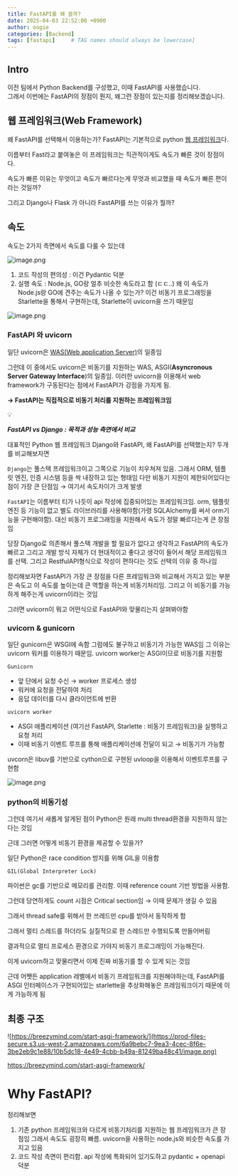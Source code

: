 ```yaml
---
title: FastAPI를 왜 쓸까?
date: 2025-04-03 22:52:00 +0900
author: oogie
categories: [Backend]
tags: [fastapi]     # TAG names should always be lowercase]
---
```


## Intro
이전 팀에서 Python Backend를 구성했고, 이때 FastAPI를 사용했습니다.  
그래서 이번에는 FastAPI의 장점이 뭔지, 왜그런 장점이 있는지를 정리해보겠습니다.

## 웹 프레임워크(Web Framework)


왜 FastAPI를 선택해서 이용하는가? FastAPI는 기본적으로 python [웹 프레임워크](./2025-04-03-whatiswebapplication.md)다.



이름부터 Fast라고 붙여놓은 이 프레임워크는 직관적이게도 속도가 빠른 것이 장점이다. 

속도가 빠른 이유는 무엇이고 속도가 빠르다는게 무엇과 비교했을 때 속도가 빠른 편이라는 것일까?

그리고 Django나 Flask 가 아니라 FastAPI를 쓰는 이유가 뭘까?

## 속도

속도는 2가지 측면에서 속도를 다룰 수 있는데

![image.png](https://prod-files-secure.s3.us-west-2.amazonaws.com/6a9bebc7-9ea3-4cec-8f6e-3be2eb9c1e88/f1a53d43-19ef-4633-9bbd-9495d2ec9b53/image.png)

1. 코드 작성의 편의성 : 이건 Pydantic 덕분
2. 실행 속도 : Node.js, GO랑 얼추 비슷한 속도라고 함 (ㄷㄷ..)
왜 이 속도가 Node.js랑 GO에 견주는 속도가 나올 수 있는가? 이건 비동기 프로그래밍을 Starlette을 통해서 구현하는데, Starlette이 uvicorn을 쓰기 때문임

![image.png](https://prod-files-secure.s3.us-west-2.amazonaws.com/6a9bebc7-9ea3-4cec-8f6e-3be2eb9c1e88/af88272a-6182-44e4-9a14-cbe51fe501f0/image.png)

### FastAPI 와 uvicorn

일단 uvicorn은 [WAS(Web application Server)](https://www.notion.so/1b54b8a2fb2181bdbb24f169e255c541?pvs=21)의 일종임

그런데 이 중에서도 uvicorn은 비동기를 지원하는 WAS, ASGI(**Asyncronous Server Gateway Interface**)의 일종임. 이러한 uvicorn을 이용해서 web framework가 구동된다는 점에서 FastAPI가 강점을 가지게 됨.

**→ FastAPI는 직접적으로 비동기 처리를 지원하는 프레임워크임**

<aside>
💡

***FastAPI vs Django : 목적과 성능 측면에서 비교***

</aside>

대표적인 Python 웹 프레임워크 Django와 FastAPI, 왜 FastAPI를 선택했는지? 두개를 비교해보자면

`Django`는 풀스택 프레임워크이고 그쪽으로 기능이 치우쳐져 있음. 그래서 ORM, 템플릿 엔진, 인증 시스템 등을 싹 내장하고 있는 형태임 다만 비동기 지원이 제한되어있다는 점이 가장 큰 단점임 → 여기서 속도차이가 크게 발생

`FastAPI`는 이름부터 티가 나듯이 api 작성에 집중되어있는 프레임워크임. orm, 템플릿 엔진 등 기능이 없고 별도 라이브러리를 사용해야함(가령 SQLAlchemy를 써서 orm기능을 구현해야함). 
대신 비동기 프로그래밍을 지원해서 속도가 정말 빠르다는게 큰 장점임

당장 Django로 의존해서 풀스택 개발을 할 필요가 없다고 생각하고 FastAPI의 속도가 빠르고 그리고 개발 방식 자체가 더 현대적이고 좋다고 생각이 들어서 해당 프레임워크를 선택. 
그리고 RestfulAPI형식으로 작성이 편하다는 것도 선택의 이유 중 하나임

정리해보자면 FastAPI가 가장 큰 장점을 다른 프레임워크와 비교해서 가지고 있는 부분은 속도고 이 속도를 높이는데 큰 역할을 하는게 비동기처리임. 그리고 이 비동기를 가능하게 해주는게 uvicorn이라는 것임

그러면 uvicorn이 뭐고 어떤식으로 FastAPI와 맞물리는지 살펴봐야함

### uvicorn & gunicorn

일단 gunicorn은 WSGI에 속함 그럼에도 불구하고 비동기가 가능한 WAS임 그 이유는 uvicorn 워커를 이용하기 때문임. uvicorn worker는 ASGI이므로 비동기를 지원함

`Gunicorn`

- 앞 단에서 요청 수신 → worker 프로세스 생성
- 워커에 요청을 전달하여 처리
- 응답 데이터를 다시 클라이언트에 반환

`uvicorn worker`

- ASGI 애플리케이션 (여기선 FastAPI, Starlette : 비동기 프레임워크)을 실행하고요청 처리
- 이때 비동기 이벤트 루프를 통해 애플리케이션에 전달이 되고 → 비동기가 가능함

uvcorn은 libuv를 기반으로 cython으로 구현된 uvloop을 이용해서 이벤트루프를 구현함 

![image.png](https://prod-files-secure.s3.us-west-2.amazonaws.com/6a9bebc7-9ea3-4cec-8f6e-3be2eb9c1e88/c6844fec-3eab-4617-b589-3819694bcf73/image.png)

### python의 비동기성

그런데 여기서 새롭게 알게된 점이 Python은 원래 multi thread환경을 지원하지 않는다는 것임

근데 그러면 어떻게 비동기 환경을 제공할 수 있을가?

일단 Python은 race condition 방지를 위해 GIL을 이용함

`GIL(Global Interpreter Lock)`

파이썬은 gc를 기반으로 메모리를 관리함. 이때 reference count 기반 방법을 사용함.

그런데 당연하게도 count 시점은 Critical section임 → 이때 문제가 생길 수 있음

그래서 thread safe를 위해서 한 쓰레드만 cpu를 받아서 동작하게 함

 그래서 멀티 스레드를 하더라도 실질적으로 한 스레드만 수행되도록 만들어버림

결과적으로 멀티 프로세스 환경으로 가야지 비동기 프로그래밍이 가능해진다.

이게 uvicorn하고 맞물리면서 이제 진짜 비동기를 할 수 있게 되는 것임

근데 어쨋든 application 레벨에서 비동기 프레임워크를 지원해야하는데, FastAPI를 ASGI 인터페이스가 구현되어있는 starlette을 추상화해놓은 프레임워크이기 때문에 이게 가능하게 됨

## 최종 구조

![https://breezymind.com/start-asgi-framework/](https://prod-files-secure.s3.us-west-2.amazonaws.com/6a9bebc7-9ea3-4cec-8f6e-3be2eb9c1e88/10b5dc18-4e49-4cbb-b49a-81249ba48c41/image.png)

https://breezymind.com/start-asgi-framework/

# Why FastAPI?

정리해보면

1. 기존 python 프레임워크와 다르게 비동기처리를 지원하는 웹 프레임워크가 큰 장점임 그래서 속도도 굉장히 빠름. uvicorn을 사용하는 node.js와 비슷한 속도를 가지고 있음
2. 코드 작성 측면이 편리함. api 작성에 특화되어 있기도하고 pydantic + openapi 덕분